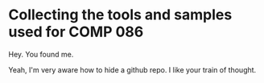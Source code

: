# Collecting the tools and samples used for COMP 086

Hey.  You found me. 

Yeah, I'm very aware how to hide a github repo.  I like your train of thought. 